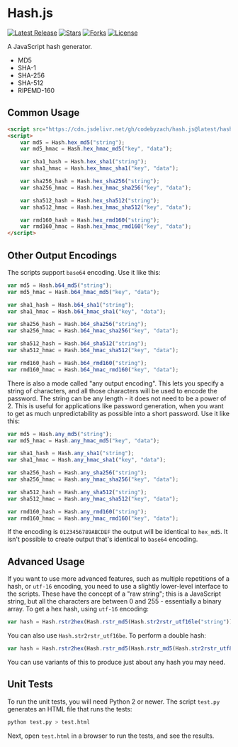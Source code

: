 Hash.js
====
[![Latest Release](https://img.shields.io/github/tag/CodeByZach/jhash.svg?label=release)](https://github.com/CodeByZach/jhash/releases/latest) [![Stars](https://img.shields.io/github/stars/CodeByZach/jhash.svg)](https://github.com/CodeByZach/jhash/stargazers) [![Forks](https://img.shields.io/github/forks/CodeByZach/jhash.svg)](https://github.com/CodeByZach/jhash/network/members) [![License](https://img.shields.io/github/license/CodeByZach/jhash.svg)](LICENSE)

A JavaScript hash generator.

* MD5
* SHA-1
* SHA-256
* SHA-512
* RIPEMD-160


Common Usage
-------

```html
<script src="https://cdn.jsdelivr.net/gh/codebyzach/hash.js@latest/hash.js" integrity="sha256-5zzKE7HAkojg9Z7dbb9UHB7QLuLsvOXoLc6K5mfMWr4=" crossorigin="anonymous"></script>
<script>
    var md5 = Hash.hex_md5("string");
    var md5_hmac = Hash.hex_hmac_md5("key", "data");

    var sha1_hash = Hash.hex_sha1("string");
    var sha1_hmac = Hash.hex_hmac_sha1("key", "data");

    var sha256_hash = Hash.hex_sha256("string");
    var sha256_hmac = Hash.hex_hmac_sha256("key", "data");

    var sha512_hash = Hash.hex_sha512("string");
    var sha512_hmac = Hash.hex_hmac_sha512("key", "data");

    var rmd160_hash = Hash.hex_rmd160("string");
    var rmd160_hmac = Hash.hex_hmac_rmd160("key", "data");
</script>
```

Other Output Encodings
-------

The scripts support `base64` encoding. Use it like this:

```javascript
var md5 = Hash.b64_md5("string");
var md5_hmac = Hash.b64_hmac_md5("key", "data");

var sha1_hash = Hash.b64_sha1("string");
var sha1_hmac = Hash.b64_hmac_sha1("key", "data");

var sha256_hash = Hash.b64_sha256("string");
var sha256_hmac = Hash.b64_hmac_sha256("key", "data");

var sha512_hash = Hash.b64_sha512("string");
var sha512_hmac = Hash.b64_hmac_sha512("key", "data");

var rmd160_hash = Hash.b64_rmd160("string");
var rmd160_hmac = Hash.b64_hmac_rmd160("key", "data");
```

There is also a mode called "any output encoding". This lets you specify a string of characters, and all those characters will be used to encode the password. The string can be any length - it does not need to be a power of 2. This is useful for applications like password generation, when you want to get as much unpredictability as possible into a short password. Use it like this:

```javascript
var md5 = Hash.any_md5("string");
var md5_hmac = Hash.any_hmac_md5("key", "data");

var sha1_hash = Hash.any_sha1("string");
var sha1_hmac = Hash.any_hmac_sha1("key", "data");

var sha256_hash = Hash.any_sha256("string");
var sha256_hmac = Hash.any_hmac_sha256("key", "data");

var sha512_hash = Hash.any_sha512("string");
var sha512_hmac = Hash.any_hmac_sha512("key", "data");

var rmd160_hash = Hash.any_rmd160("string");
var rmd160_hmac = Hash.any_hmac_rmd160("key", "data");
```

If the encoding is `0123456789ABCDEF` the output will be identical to `hex_md5`. It isn't possible to create output that's identical to `base64` encoding.


Advanced Usage
-------

If you want to use more advanced features, such as multiple repetitions of a hash, or `utf-16` encoding, you need to use a slightly lower-level interface to the scripts. These have the concept of a "raw string"; this is a JavaScript string, but all the characters are between 0 and 255 - essentially a binary array. To get a hex hash, using `utf-16` encoding:

```javascript
var hash = Hash.rstr2hex(Hash.rstr_md5(Hash.str2rstr_utf16le("string")));
```

You can also use `Hash.str2rstr_utf16be`. To perform a double hash:

```javascript
var hash = Hash.rstr2hex(Hash.rstr_md5(Hash.rstr_md5(Hash.str2rstr_utf8("string"))));
```

You can use variants of this to produce just about any hash you may need.


Unit Tests
-------

To run the unit tests, you will need Python 2 or newer. The script `test.py` generates an HTML file that runs the tests:

```bash
python test.py > test.html
```

Next, open `test.html` in a browser to run the tests, and see the results.

